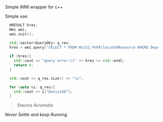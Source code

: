 Simple WMI wrapper for c++

Simple use:
```cpp
  HRESULT hres;
  Wmi wmi;
  wmi.init();

  std::vector<QueryObj> q_res;
  hres = wmi.query("SELECT * FROM Win32_PnPAllocatedResource WHERE Dependent.description LIKE '\%'", q_res);
  
  if (hres){
    std::cout << "query error:\t" << hres << std::endl;
    return 0;
  }

  std::cout << q_res.size() << "\n";

  for (auto &i: q_res){
    std::cout << i["DeviceID"];
  }
```



> Stavros Avramidis

_Never Settle and keep Running_
